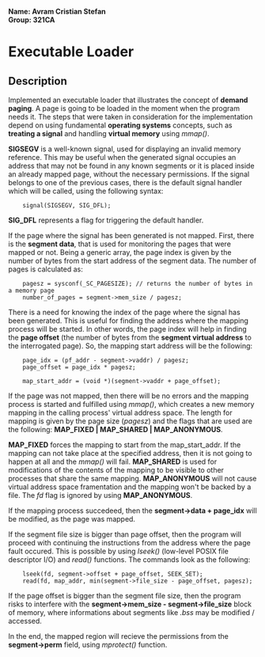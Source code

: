 **Name: Avram Cristian Stefan**\
**Group: 321CA**

# Executable Loader

## Description
Implemented an executable loader that illustrates the concept of **demand paging**. A page is going to be loaded in the moment when the program needs it. The steps that were taken in consideration for the implementation depend on using fundamental **operating systems** concepts, such as **treating a signal** and handling **virtual memory** using *mmap()*.

**SIGSEGV** is a well-known signal, used for displaying an invalid memory reference. This may be useful when the generated signal occupies an address that may not be found in any known segments or it is placed inside an already mapped page, without the necessary permissions. If the signal belongs to one of the previous cases, there is the default signal handler which will be called, using the following syntax:
```
    signal(SIGSEGV, SIG_DFL);
```
**SIG_DFL** represents a flag for triggering the default handler.

If the page where the signal has been generated is not mapped. First, there is the **segment data**, that is used for monitoring the pages that were mapped or not. Being a generic array, the page index is given by the number of bytes from the start address of the segment data. The number of pages is calculated as:
```
    pagesz = sysconf(_SC_PAGESIZE); // returns the number of bytes in a memory page
    number_of_pages = segment->mem_size / pagesz;
```
There is a need for knowing the index of the page where the signal has been generated. This is useful for finding the address where the mapping process will be started. In other words, the page index will help in finding the **page offset** (the number of bytes from the **segment virtual address** to the interrogated page). So, the mapping start address will be the following:
```
    page_idx = (pf_addr - segment->vaddr) / pagesz;
	page_offset = page_idx * pagesz;

    map_start_addr = (void *)(segment->vaddr + page_offset);
```
If the page was not mapped, then there will be no errors and the mapping process is started and fulfilled using *mmap()*, which creates a new memory mapping in the calling process' virtual address space.
The length for mapping is given by the page size (*pagesz*) and the flags that are used are the following: **MAP_FIXED | MAP_SHARED | MAP_ANONYMOUS**.

**MAP_FIXED** forces the mapping to start from the map_start_addr. If the mapping can not take place at the specified address, then it is not going to happen at all and the *mmap()* will fail.
**MAP_SHARED** is used for modifications of the contents of the mapping to be visible to other processes that share the same mapping.
**MAP_ANONYMOUS** will not cause virtual address space framentation and the mapping won't be backed by a file. The *fd* flag is ignored by using **MAP_ANONYMOUS**.

If the mapping process succedeed, then the **segment->data + page_idx** will be modified, as the page was mapped.

If the segment file size is bigger than page offset, then the program will proceed with continuing the instructions from the address where the page fault occured. This is possible by using *lseek()* (low-level POSIX file descriptor I/O) and *read()* functions.
The commands look as the following:
```
    lseek(fd, segment->offset + page_offset, SEEK_SET);
    read(fd, map_addr, min(segment->file_size - page_offset, pagesz);
```
If the page offset is bigger than the segment file size, then the program risks to interfere with the **segment->mem_size - segment->file_size** block of memory, where informations about segments like *.bss* may be modified / accessed.

In the end, the mapped region will recieve the permissions from the **segment->perm** field, using *mprotect()* function.
